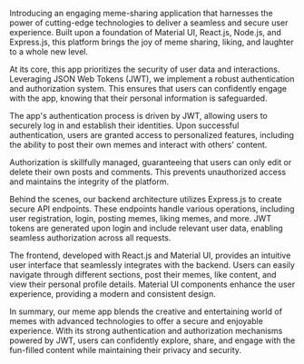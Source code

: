 Introducing an engaging meme-sharing application that harnesses the power of cutting-edge technologies to deliver a seamless and secure user experience. Built upon a foundation of Material UI, React.js, Node.js, and Express.js, this platform brings the joy of meme sharing, liking, and laughter to a whole new level.

At its core, this app prioritizes the security of user data and interactions. Leveraging JSON Web Tokens (JWT), we implement a robust authentication and authorization system. This ensures that users can confidently engage with the app, knowing that their personal information is safeguarded.

The app's authentication process is driven by JWT, allowing users to securely log in and establish their identities. Upon successful authentication, users are granted access to personalized features, including the ability to post their own memes and interact with others' content.

Authorization is skillfully managed, guaranteeing that users can only edit or delete their own posts and comments. This prevents unauthorized access and maintains the integrity of the platform.

Behind the scenes, our backend architecture utilizes Express.js to create secure API endpoints. These endpoints handle various operations, including user registration, login, posting memes, liking memes, and more. JWT tokens are generated upon login and include relevant user data, enabling seamless authorization across all requests.

The frontend, developed with React.js and Material UI, provides an intuitive user interface that seamlessly integrates with the backend. Users can easily navigate through different sections, post their memes, like content, and view their personal profile details. Material UI components enhance the user experience, providing a modern and consistent design.

In summary, our meme app blends the creative and entertaining world of memes with advanced technologies to offer a secure and enjoyable experience. With its strong authentication and authorization mechanisms powered by JWT, users can confidently explore, share, and engage with the fun-filled content while maintaining their privacy and security.
